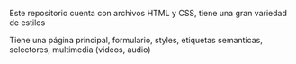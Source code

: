 Este repositorio cuenta con archivos HTML y CSS, tiene una gran variedad de estilos

Tiene una página principal, formulario, styles, etiquetas semanticas, selectores, multimedia (videos, audio)


